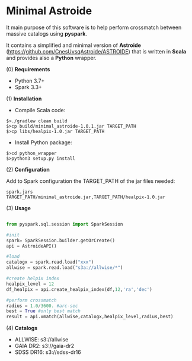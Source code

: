 # Minimal Astroide

It main purpose of this software is to help perform crossmatch between massive catalogs using **pyspark**.

It contains a simplified and minimal version of **Astroide** (https://github.com/CnesUvsqAstroide/ASTROIDE) that is written in **Scala** and provides also a **Python** wrapper.

(0) **Requirements**

- Python 3.7+
- Spark 3.3+

(1) **Installation**

- Compile Scala code:
```
$>./gradlew clean build
$>cp build/minimal_astroide-1.0.1.jar TARGET_PATH
$>cp libs/healpix-1.0.jar TARGET_PATH
```

- Install Python package:

```
$>cd python_wrapper
$>python3 setup.py install 
```
(2) **Configuration**

Add to Spark configuration the TARGET_PATH of the jar files needed:

```
spark.jars                      TARGET_PATH/minimal_astroide.jar,TARGET_PATH/healpix-1.0.jar
```

(3) **Usage**

```python

from pyspark.sql.session import SparkSession

#init
spark= SparkSession.builder.getOrCreate()
api = AstroideAPI()

#load
catalogx = spark.read.load("xxx")
allwise = spark.read.load("s3a://allwise/*")

#create helpix index
healpix_level = 12
df_healpix = api.create_healpix_index(df,12,'ra','dec')

#perform crossmatch
radius = 1.0/3600. #arc-sec
best = True #only best match
result = api.xmatch(allwise,catalogx,healpix_level,radius,best)
```

(4) **Catalogs**

- ALLWISE: s3://allwise
- GAIA DR2: s3://gaia-dr2
- SDSS DR16: s3://sdss-dr16
